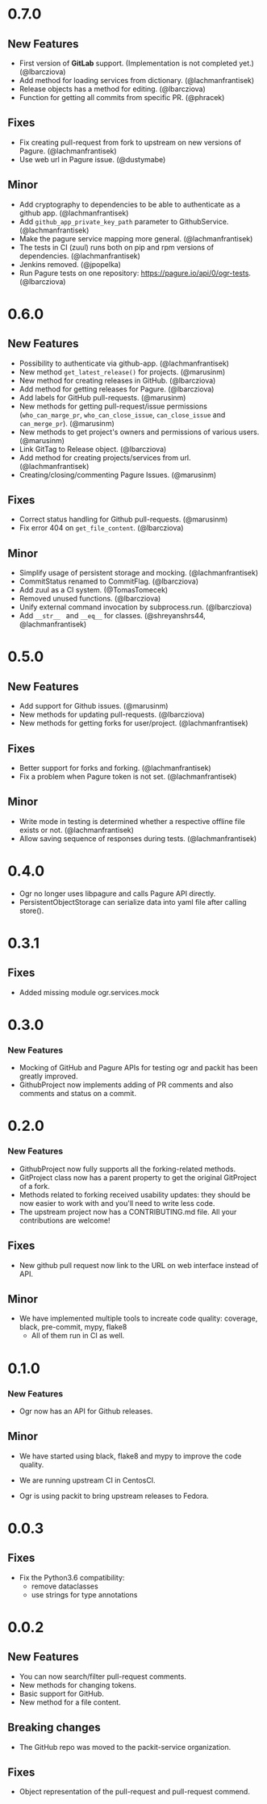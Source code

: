 # 0.7.0

## New Features

* First version of **GitLab** support. (Implementation is not completed yet.) (@lbarcziova)
* Add method for loading services from dictionary. (@lachmanfrantisek)
* Release objects has a method for editing. (@lbarcziova)
* Function for getting all commits from specific PR. (@phracek)

## Fixes

* Fix creating pull-request from fork to upstream on new versions of Pagure. (@lachmanfrantisek)
* Use web url in Pagure issue. (@dustymabe)

## Minor

* Add cryptography to dependencies to be able to authenticate as a github app. (@lachmanfrantisek)
* Add `github_app_private_key_path` parameter to GithubService. (@lachmanfrantisek)
* Make the pagure service mapping more general. (@lachmanfrantisek)
* The tests in CI (zuul) runs both on pip and rpm versions of dependencies. (@lachmanfrantisek)
* Jenkins removed. (@jpopelka)
* Run Pagure tests on one repository: https://pagure.io/api/0/ogr-tests. (@lbarcziova)


# 0.6.0

## New Features

* Possibility to authenticate via github-app. (@lachmanfrantisek)
* New method `get_latest_release()` for projects. (@marusinm)
* New method for creating releases in GitHub. (@lbarcziova)
* Add method for getting releases for Pagure. (@lbarcziova)
* Add labels for GitHub pull-requests. (@marusinm)
* New methods for getting pull-request/issue permissions (`who_can_marge_pr`, `who_can_close_issue`, `can_close_issue` and `can_merge_pr`).  (@marusinm)
* New methods to get project's owners and permissions of various users.  (@marusinm)
* Link GitTag to Release object. (@lbarcziova)
* Add method for creating projects/services from url. (@lachmanfrantisek)
* Creating/closing/commenting Pagure Issues. (@marusinm)

## Fixes

* Correct status handling for Github pull-requests. (@marusinm)
* Fix error 404 on `get_file_content`. (@lbarcziova)

## Minor

* Simplify usage of persistent storage and mocking. (@lachmanfrantisek)
* CommitStatus renamed to CommitFlag. (@lbarcziova)
* Add zuul as a CI system. (@TomasTomecek)
* Removed unused functions. (@lbarcziova)
* Unify external command invocation by subprocess.run. (@lbarcziova)
* Add `__str__ ` and `__eq__` for classes. (@shreyanshrs44, @lachmanfrantisek)


# 0.5.0

## New Features

* Add support for Github issues. (@marusinm)
* New methods for updating pull-requests. (@lbarcziova)
* New methods for getting forks for user/project. (@lachmanfrantisek)

## Fixes

* Better support for forks and forking. (@lachmanfrantisek)
* Fix a problem when Pagure token is not set. (@lachmanfrantisek)

## Minor

* Write mode in testing is determined whether a respective offline file exists or not. (@lachmanfrantisek)
* Allow saving sequence of responses during tests. (@lachmanfrantisek)


# 0.4.0

* Ogr no longer uses libpagure and calls Pagure API directly.
* PersistentObjectStorage can serialize data into yaml file after calling store().


# 0.3.1

## Fixes

* Added missing module ogr.services.mock

# 0.3.0

### New Features

* Mocking of GitHub and Pagure APIs for testing ogr and packit has been greatly improved.
* GithubProject now implements adding of PR comments and also comments and status on a commit.


# 0.2.0

### New Features

* GithubProject now fully supports all the forking-related methods.
* GitProject class now has a parent property to get the original GitProject of
  a fork.
* Methods related to forking received usability updates: they should be now
  easier to work with and you'll need to write less code.
* The upstream project now has a CONTRIBUTING.md file. All your contributions are
  welcome!

## Fixes

* New github pull request now link to the URL on web interface instead of API.

## Minor

* We have implemented multiple tools to increate code quality: coverage, black, pre-commit, mypy, flake8
  * All of them run in CI as well.


# 0.1.0

### New Features

* Ogr now has an API for Github releases.

## Minor

* We have started using black, flake8 and mypy to improve the code quality.

* We are running upstream CI in CentosCI.

* Ogr is using packit to bring upstream releases to Fedora.


# 0.0.3

## Fixes

* Fix the Python3.6 compatibility:
    * remove dataclasses
    * use strings for type annotations

# 0.0.2

## New Features

* You can now search/filter pull-request comments.
* New methods for changing tokens.
* Basic support for GitHub.
* New method for a file content.

## Breaking changes

* The GitHub repo was moved to the packit-service organization.

## Fixes

* Object representation of the pull-request and pull-request commend.
